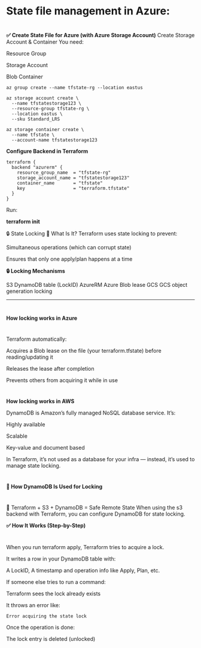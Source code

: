# State file management in Azure:
#

**✅ Create State File for Azure (with Azure Storage Account)**
Create Storage Account & Container
You need:

Resource Group

Storage Account

Blob Container

```
az group create --name tfstate-rg --location eastus

az storage account create \
  --name tfstatestorage123 \
  --resource-group tfstate-rg \
  --location eastus \
  --sku Standard_LRS

az storage container create \
  --name tfstate \
  --account-name tfstatestorage123
```

**Configure Backend in Terraform**
```
terraform {
  backend "azurerm" {
    resource_group_name  = "tfstate-rg"
    storage_account_name = "tfstatestorage123"
    container_name       = "tfstate"
    key                  = "terraform.tfstate"
  }
}
```

Run:

**terraform init**

🔒 State Locking
🔐 What Is It?
Terraform uses state locking to prevent:

Simultaneous operations (which can corrupt state)

Ensures that only one apply/plan happens at a time

**🔒 Locking Mechanisms**

S3	DynamoDB table (LockID)
AzureRM	Azure Blob lease
GCS	GCS object generation locking

----------------------------------------------------------------
#
#
**How locking works in Azure**

#

Terraform automatically:

Acquires a Blob lease on the file (your terraform.tfstate) before reading/updating it

Releases the lease after completion

Prevents others from acquiring it while in use

#

**How locking works in AWS**

DynamoDB is Amazon’s fully managed NoSQL database service. It’s:

Highly available

Scalable

Key-value and document based

In Terraform, it’s not used as a database for your infra — instead, it’s used to manage state locking.
#

**🔐 How DynamoDB Is Used for Locking**
#
🔁 Terraform + S3 + DynamoDB = Safe Remote State
When using the s3 backend with Terraform, you can configure DynamoDB for state locking.

**✅ How It Works (Step-by-Step)**
#
When you run terraform apply, Terraform tries to acquire a lock.

It writes a row in your DynamoDB table with:

A LockID, A timestamp and operation info like Apply, Plan, etc.

If someone else tries to run a command:

Terraform sees the lock already exists

It throws an error like:

```
Error acquiring the state lock
```

Once the operation is done:

The lock entry is deleted (unlocked)
